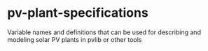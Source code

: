 # pv-plant-specifications
Variable names and definitions that can be used for describing and modeling solar PV plants in pvlib or other tools
